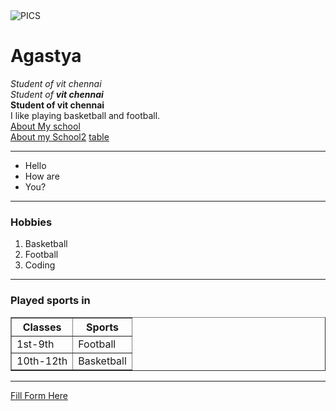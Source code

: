 <html lang="en">
<head>
    <meta charset="UTF-8" >
    <title>Agastya's Website</title>
</head>
<body>
    <img src="file:///C:/Users/agast/Documents/Wallpapers/14.jpg" alt="PICS">
    <h1>Agastya</h1>
        <i>Student of vit chennai </i> <br>
        <i>Student of <strong>vit chennai </i></strong> <br>
        <strong>Student of vit chennai</strong> <br>
        I like playing basketball and football.<br>
        <a href="school.html">About My school</a><br>
        <a href="school2.html">About my School2</a>
        <a href="table.html">table</a>
        <hr size="3" noshade="">
        <ul><li>Hello</li>
        <li> How are </li>
        <li> You?</li>
        </ul>
        <hr size="3" noshade>
        <h3>Hobbies</h3>
        <ol><li>Basketball</li>
            <li>Football</li>
            <li>Coding</li>
        </ol>
        <hr size="3" noshade>
        <h3>Played sports in</h3>
        <table border="1">
           <thead>
            <tr>
                <th>
                    Classes
                </th>
                <th>
                    Sports
                </th>
            </tr>
           </thead>
           <tbody>
                <tr>
                    <td>
                        1st-9th
                    </td>
                    <td>
                        Football
                    </td>
                </tr>
                <tr>
                    <td>
                        10th-12th
                    </td>
                    <td>
                        Basketball
                    </td>
                </tr>
           </tbody>
        </table>
        <hr size="3" noshade>
        <a href="form.html">Fill Form Here</a>
    </body>
<html>
